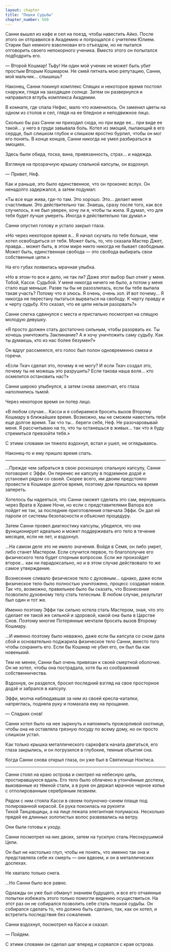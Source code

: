 ```yaml
---
layout: chapter
title: "Пешки Судьбы"
chapter_number: 560
---
```


Санни вышел из кафе и сел на поезд, чтобы навестить Айко. После этого он отправился в Академию и попрощался с учителем Юлием. Старик был немного взволнован его отъездом, но не пытался отговорить своего непокорного ученика. Вместо этого он попытался подбодрить его.

— Второй Кошмар! Тьфу! Ни один мой ученик не может быть убит простым Вторым Кошмаром. Не смей пятнать мою репутацию, Санни, мой мальчик... слышишь?

Наконец, Санни покинул комплекс Спящих и некоторое время постоял снаружи, глядя на заходящее солнце. Затем он развернулся и направился вглубь комплекса Академии.

В комнате, где спала Нефис, мало что изменилось. Он заменил цветы на одном из столов и сел, глядя на ее бледное и неподвижное лицо.

Сколько бы раз Санни ни приходил сюда, но при виде ее... при виде ее такой... у него в груди завывала боль. Котел из эмоций, пылающий в его сердце, был слишком глубок и слишком яростно бурлил, чтобы он мог его понять. В конце концов, Санни никогда не умел разбираться в эмоциях.

Здесь были обида, тоска, вина, привязанность, страх... и надежда.

Взглянув на прозрачную крышку спальной капсулы, он вздохнул.

— Привет, Неф.

Как и раньше, это было единственное, что он произнес вслух. Он ненадолго задержался, а затем подумал:

«Ты все еще жива, где-то там. Это хорошо. Это... делает меня счастливым. Это действительно так. Знаешь, сразу после того, как все случилось, я не был уверен, хочу ли я, чтобы ты жила. Я думал, что для тебя будет лучше умереть. Иногда я действительно так думал.»

Санни опустил голову и устало закрыл глаза.

«Но через некоторое время я... Я начал скучать по тебе больше, чем хотел освободиться от тебя. Может быть, то, что сказала Мастер Джет, правда... может быть, в этом мире никто никогда не бывает свободным. Может быть, единственная свобода — это свобода выбирать свои собственные цепи.»

На его губах появилась мрачная улыбка.

«Но в этом-то все и дело, не так ли? Даже этот выбор был отнят у меня. Тобой, Касси. Судьбой. У меня никогда ничего не было, а потом у меня стало еще меньше. Разве ты бы не разозлилась, если бы тебе выпала такая участь? Потому что я злюсь. Я очень, очень зол. И вот почему... Я никогда не перестану пытаться вырваться на свободу. К черту правду и к черту судьбу. Кто сказал, что ее цепи нельзя разорвать?»

Санни слегка сдвинулся с места и пристально посмотрел на спящую молодую девушку.

«Я просто должен стать достаточно сильным, чтобы разорвать их. Ты хочешь уничтожить Заклинание? А я хочу уничтожить саму судьбу. Как ты думаешь, кто из нас более безумен?»

Он вдруг рассмеялся, его голос был полон одновременно смеха и горечи.

«Если Ткач сделал это, почему я не могу? И если Ткач создал это, почему ты не можешь это разрушить? Если такова наша воля... кто осмелится остановить нас?»

Санни широко улыбнулся, а затем снова замолчал, его глаза наполнились тьмой.

Через некоторое время он потер лицо.

«В любом случае... Касси и я собираемся бросить вызов Второму Кошмару в ближайшее время. Возможно, мы не сможем навестить тебя еще долгое время. Так что ты... береги себя, Неф. Не разочаровывай меня. Я рассчитываю на то, что ты останешься в живых... так что я буду стремиться превзойти тебя.»

С этими словами он тяжело вздохнул, встал и ушел, не оглядываясь.

Наконец-то и ему пришло время спать.

***

...Прежде чем забраться в свою роскошную спальную капсулу, Санни поговорил с Эффи. Он перенес ее капсулу в подземное додзё и установил рядом со своей. Скорее всего, им двоим предстояло провести в Кошмаре долгое время, поэтому дом пришлось на время запереть.

Хотелось бы надеяться, что Санни сможет сделать это сам, вернувшись через Врата в Храме Ночи, но если с представителями Валора все пойдет не так, за последние приготовления отвечала Эффи. Он дал ей пароли от системы безопасности и объяснил процедуру.

Затем Санни провел диагностику капсулы, убедился, что она функционирует идеально и может поддерживать его тело в течение месяцев, если не лет, и вздохнул.

...На самом деле это не имело значения. Войдя в Семя, он либо умрет, либо станет Мастером. Если случится первое, то благополучие его физического тела будет спорным вопросом. Если же произойдет второе... как ни парадоксально, но и в этом случае действовало то же самое утверждение.

Вознесение сливало физическое тело с духовным... однако, даже если физическое тело было полностью уничтожено, процесс создавал новое. Так что, возможно, правильнее было бы сказать, что Вознесение позволило духовному телу стать телесным. В любом случае, результат был один и тот же.

Именно поэтому Эффи так сильно хотела стать Мастером, зная, что это сделает ее такой же сильной и здоровой, какой она была в Царстве Снов. Поэтому многие Потерянные мечтали бросить вызов Второму Кошмару.

...И именно поэтому было неважно, даже если бы капсула со сном дала сбой и основательно поджарила физическое тело Санни, вместо того чтобы сохранить его. Если бы Кошмар не убил его, он был бы как новенький.

Тем не менее, Санни был очень привязан к своей смертной оболочке. Он не хотел, чтобы она пострадала, хотя бы из соображений собственничества.

Вздохнув, он разделся, бросил последний взгляд на свое просторное додзё и забрался в капсулу.

Эффи, молча наблюдавшая за ним из своей кресла-каталки, напряглась, подняла руку и помахала ему на прощание.

— Сладких снов!

Санни хотел было на нее зыркнуть и напомнить прожорливой охотнице, чтобы она не оставляла грязную посуду по всему дому, но он просто слишком устал.

Как только крышка металлического саркофага начала двигаться, его глаза закрылись, и он погрузился в глубокие, темные объятия сна.

Когда Санни снова открыл глаза, он уже был в Святилище Ноктиса.

***

Санни стоял на краю острова и смотрел на небесную цепь, простиравшуюся вдаль. Его тело было облачено в утончённые доспехи, выкованные из тёмной стали, а в руке он держал мрачное черное копье с отполированным серебряным лезвием.

Рядом с ним стояла Касси в своем полуночно-синем плаще под полированной кирасой. Ее рука покоилась на рукояти Тихой Танцовщицы, а на лице лежала элегантная полумаска. Несколько прядей ее длинных золотистых волос развевались на ветру.

Они были готовы к уходу.

Санни посмотрел на них двоих, затем на тусклую сталь Несокрушимой Цепи.

Он был не настолько глуп, чтобы не понять, что именно так она и представляла себе их смерть — они вдвоем, и он в металлических доспехах.

Не хватало только снега.

...Но Санни было все равно.

Однажды он уже был обманут знанием будущего, и все его отчаянные попытки избежать этого только помогли видению осуществиться. На этот раз он не собирался позволить себе стать пешкой судьбы. Он собирался сделать то, что должно быть сделано, так, как он хотел, и встретить последствия без сожаления.

Санни вздохнул, посмотрел на Касси и сказал:

— Пойдем.

С этими словами он сделал шаг вперед и сорвался с края острова.